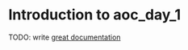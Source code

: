 # Introduction to aoc_day_1

TODO: write [great documentation](http://jacobian.org/writing/what-to-write/)
